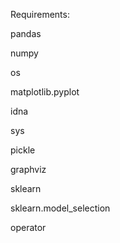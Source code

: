 Requirements:

pandas

numpy

os

matplotlib.pyplot

idna

sys

pickle

graphviz

sklearn

sklearn.model_selection

operator
